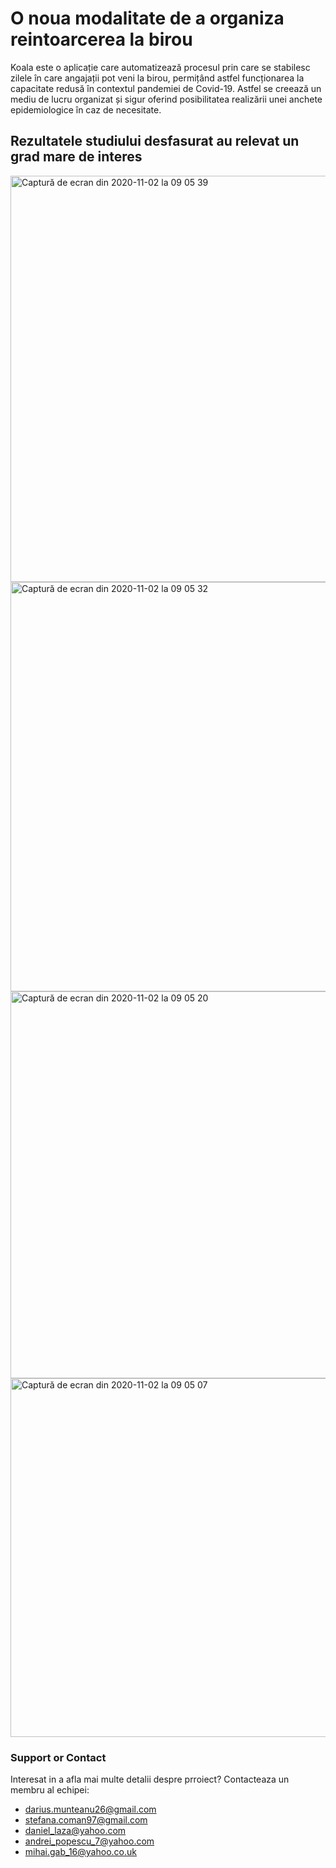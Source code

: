 # O noua modalitate de a organiza reintoarcerea la birou
Koala este o aplicație care automatizează procesul prin care se stabilesc zilele în care angajații pot veni la birou, permițând astfel funcționarea la capacitate redusă în contextul pandemiei de Covid-19. Astfel se creează un mediu de lucru organizat și sigur oferind posibilitatea realizării unei anchete epidemiologice în caz de necesitate.




## Rezultatele studiului desfasurat au relevat un grad mare de interes
<img width="650" alt="Captură de ecran din 2020-11-02 la 09 05 39" src="https://user-images.githubusercontent.com/38374464/97839509-fe576f00-1cea-11eb-940b-d3cb7d636dd7.png">
<img width="655" alt="Captură de ecran din 2020-11-02 la 09 05 32" src="https://user-images.githubusercontent.com/38374464/97839515-01eaf600-1ceb-11eb-94ea-3085bf7cad62.png">
<img width="619" alt="Captură de ecran din 2020-11-02 la 09 05 20" src="https://user-images.githubusercontent.com/38374464/97839518-02838c80-1ceb-11eb-93cb-067eaf893ceb.png">
<img width="574" alt="Captură de ecran din 2020-11-02 la 09 05 07" src="https://user-images.githubusercontent.com/38374464/97839520-031c2300-1ceb-11eb-83da-528dd6cff5a9.png">



### Support or Contact

Interesat in a afla mai multe detalii despre prroiect? Contacteaza un membru al echipei:
- darius.munteanu26@gmail.com
- stefana.coman97@gmail.com
- daniel_laza@yahoo.com
- andrei_popescu_7@yahoo.com
- mihai.gab_16@yahoo.co.uk


